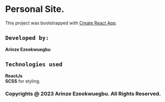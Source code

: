 # Personal Site.

This project was bootstrapped with [Create React App](https://github.com/facebook/create-react-app).

## `Developed by:`

**Arinze Ezeokwuegbu**

## `Technologies used`

**ReactJs**\
**SCSS** for styling.

### Copyrights @ 2023 Arinze Ezeokwuegbu. All Rights Reserved.
